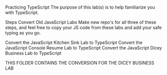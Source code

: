 Practicing TypeScript
The purpose of this lab(s) is to help familiarize you with TypeScript.

Steps
Convert Old JavaScript Labs
Make new repo's for all three of these steps, and feel free to copy your JS code from these labs and add your safe typing as you go.

Convert the JavaScript Kitchen Sink Lab to TypeScript
Convert the JavaScript Console Resume Lab to TypeScript
Convert the JavaScript Dicey Business Lab to TypeScript

THIS FOLDER CONTAINS THE CONVERSION FOR THE DICEY BUSINESS LAB